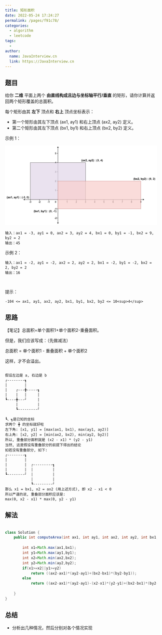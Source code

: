 ```yaml
---
title: 矩形面积
date: 2022-05-24 17:24:27
permalink: /pages/f91c78/
categories:
  - algorithm
  - leetcode
tags:
  - 
author: 
  name: JavaInterview.cn
  link: https://JavaInterview.cn
---
```



## 题目
给你 **二维** 平面上两个 **由直线构成且边与坐标轴平行/垂直** 的矩形，请你计算并返回两个矩形覆盖的总面积。

每个矩形由其 **左下** 顶点和 **右上** 顶点坐标表示：

- 第一个矩形由其左下顶点 (ax1, ay1) 和右上顶点 (ax2, ay2) 定义。
- 第二个矩形由其左下顶点 (bx1, by1) 和右上顶点 (bx2, by2) 定义。


示例 1：

![](../../../media/pictures/leetcode/rectangle-plane.png)

    输入：ax1 = -3, ay1 = 0, ax2 = 3, ay2 = 4, bx1 = 0, by1 = -1, bx2 = 9, by2 = 2
    输出：45
示例 2：

    输入：ax1 = -2, ay1 = -2, ax2 = 2, ay2 = 2, bx1 = -2, by1 = -2, bx2 = 2, by2 = 2
    输出：16
 

提示：

    -104 <= ax1, ay1, ax2, ay2, bx1, by1, bx2, by2 <= 10<sup>4</sup>



## 思路

【笔记】总面积=单个面积1+单个面积2-重叠面积。

但是，我们应该写成：（先做减法）

总面积 = 单个面积1 - 重叠面积 + 单个面积2

这样，才不会溢出。

```java


```

    假设左边是 a, 右边是 b
    ┌--------┓
    |        |
    |    ┌---╋-----┓ 
    |    |   |     |
    ┗----╋---┘     |
         |         |
         ┗---------┘

    ┗、┓是已知的坐标
    求两个 ╋ 的坐标就好啦
    左下角: [x1, y1] = [max(ax1, bx1), max(ay1, ay2)]
    右上角: [x2, y2] = [min(ax2, bx2), min(ay2, by2)]
    所以, 重叠部分面积就是 (x2 - x1) * (y2 - y1)
    当然, 这是假设有重叠部分的前提下得出的结论
    如若没有重叠部分, 如下:
    ┌--------┓
    |        |
    |        |  ┌---------┓ 
    |        |  |         |
    ┗--------┘  |         |
                |         |
                ┗---------┘
    那么 x1 = bx1, x2 = ax2 (用上述方式), 即 x2 - x1 < 0
    所以严谨的说, 重叠部分面积应该是:
    max(0, x2 - x1) * max(0, y2 - y1)


## 解法
```java

class Solution {
    public int computeArea(int ax1, int ay1, int ax2, int ay2, int bx1, int by1, int bx2, int by2) {

        int x1=Math.max(ax1,bx1);
        int y1=Math.max(ay1,by1);
        int x2=Math.min(ax2,bx2);
        int y2=Math.min(ay2,by2);
        if(x1>=x2||y1>=y2)
            return ((ax2-ax1)*(ay2-ay1)+(bx2-bx1)*(by2-by1));
        else
            return ((ax2-ax1)*(ay2-ay1)-(x2-x1)*(y2-y1)+(bx2-bx1)*(by2-by1));
    
    }
}

```

## 总结

- 分析出几种情况，然后分别对各个情况实现 
